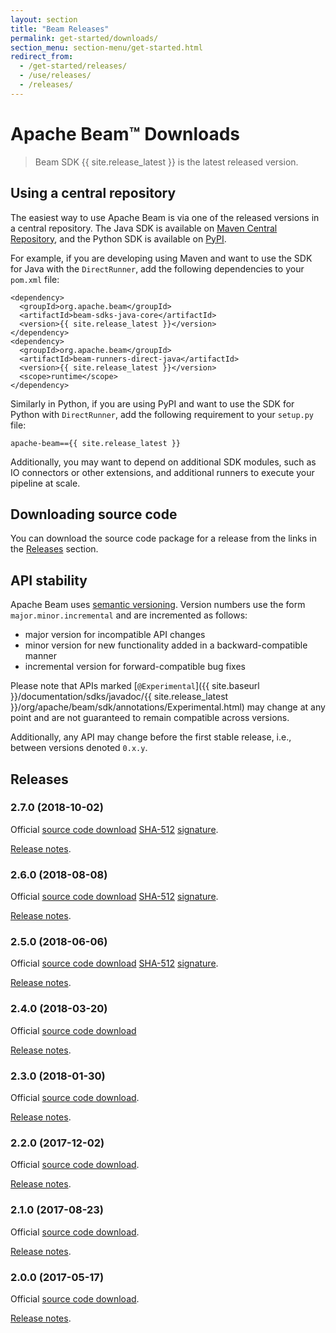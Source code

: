 ```yaml
---
layout: section
title: "Beam Releases"
permalink: get-started/downloads/
section_menu: section-menu/get-started.html
redirect_from:
  - /get-started/releases/
  - /use/releases/
  - /releases/
---
```

<!--
Licensed under the Apache License, Version 2.0 (the "License");
you may not use this file except in compliance with the License.
You may obtain a copy of the License at

http://www.apache.org/licenses/LICENSE-2.0

Unless required by applicable law or agreed to in writing, software
distributed under the License is distributed on an "AS IS" BASIS,
WITHOUT WARRANTIES OR CONDITIONS OF ANY KIND, either express or implied.
See the License for the specific language governing permissions and
limitations under the License.
-->

# Apache Beam&#8482; Downloads

> Beam SDK {{ site.release_latest }} is the latest released version.

## Using a central repository

The easiest way to use Apache Beam is via one of the released versions in a
central repository. The Java SDK is available on [Maven Central Repository](https://search.maven.org/#search%7Cga%7C1%7Cg%3A%22org.apache.beam%22),
and the Python SDK is available on [PyPI](https://pypi.python.org/pypi/apache-beam).

For example, if you are developing using Maven and want to use the SDK for Java
with the `DirectRunner`, add the following dependencies to your `pom.xml` file:

    <dependency>
      <groupId>org.apache.beam</groupId>
      <artifactId>beam-sdks-java-core</artifactId>
      <version>{{ site.release_latest }}</version>
    </dependency>
    <dependency>
      <groupId>org.apache.beam</groupId>
      <artifactId>beam-runners-direct-java</artifactId>
      <version>{{ site.release_latest }}</version>
      <scope>runtime</scope>
    </dependency>

Similarly in Python, if you are using PyPI and want to use the SDK for Python
with `DirectRunner`, add the following requirement to your `setup.py` file:

    apache-beam=={{ site.release_latest }}

Additionally, you may want to depend on additional SDK modules, such as IO
connectors or other extensions, and additional runners to execute your pipeline
at scale.

## Downloading source code

You can download the source code package for a release from the links in the
[Releases](#releases) section.


## API stability

Apache Beam uses [semantic versioning](http://semver.org/). Version numbers use
the form `major.minor.incremental` and are incremented as follows:

* major version for incompatible API changes
* minor version for new functionality added in a backward-compatible manner
* incremental version for forward-compatible bug fixes

Please note that APIs marked [`@Experimental`]({{ site.baseurl }}/documentation/sdks/javadoc/{{ site.release_latest }}/org/apache/beam/sdk/annotations/Experimental.html)
may change at any point and are not guaranteed to remain compatible across versions.

Additionally, any API may change before the first stable release, i.e., between
versions denoted `0.x.y`.

## Releases

### 2.7.0 (2018-10-02)
Official [source code download](https://dist.apache.org/repos/dist/release/beam/2.7.0/apache-beam-2.7.0-source-release.zip)
[SHA-512](https://dist.apache.org/repos/dist/release/beam/2.7.0/apache-beam-2.7.0-source-release.zip.sha512)
[signature](https://dist.apache.org/repos/dist/release/beam/2.7.0/apache-beam-2.7.0-source-release.zip.asc).

[Release notes](https://issues.apache.org/jira/secure/ReleaseNote.jspa?projectId=12319527&version=12343654).

### 2.6.0 (2018-08-08)
Official [source code download](https://archive.apache.org/dist/beam/2.6.0/apache-beam-2.6.0-source-release.zip)
[SHA-512](https://archive.apache.org/dist/beam/2.6.0/apache-beam-2.6.0-source-release.zip.sha512)
[signature](https://archive.apache.org/dist/beam/2.6.0/apache-beam-2.6.0-source-release.zip.asc).

[Release notes](https://issues.apache.org/jira/secure/ReleaseNote.jspa?projectId=12319527&version=12343392).

### 2.5.0 (2018-06-06)
Official [source code download](https://archive.apache.org/dist/beam/2.5.0/apache-beam-2.5.0-source-release.zip)
[SHA-512](https://archive.apache.org/dist/beam/2.5.0/apache-beam-2.5.0-source-release.zip.sha512)
[signature](https://archive.apache.org/dist/beam/2.5.0/apache-beam-2.5.0-source-release.zip.asc).

[Release notes](https://issues.apache.org/jira/secure/ReleaseNote.jspa?projectId=12319527&version=12342847).

### 2.4.0 (2018-03-20)
Official [source code download](https://archive.apache.org/dist/beam/2.4.0/apache-beam-2.4.0-source-release.zip)

[Release notes](https://issues.apache.org/jira/secure/ReleaseNote.jspa?projectId=12319527&version=12342682).

### 2.3.0 (2018-01-30)
Official [source code download](https://archive.apache.org/dist/beam/2.3.0/apache-beam-2.3.0-source-release.zip).

[Release notes](https://issues.apache.org/jira/secure/ReleaseNote.jspa?projectId=12319527&version=12341608).

### 2.2.0 (2017-12-02)
Official [source code download](https://archive.apache.org/dist/beam/2.2.0/apache-beam-2.2.0-source-release.zip).

[Release notes](https://issues.apache.org/jira/secure/ReleaseNote.jspa?projectId=12319527&version=12341044).

### 2.1.0 (2017-08-23)
Official [source code download](https://archive.apache.org/dist/beam/2.1.0/apache-beam-2.1.0-source-release.zip).

[Release notes](https://issues.apache.org/jira/secure/ReleaseNote.jspa?projectId=12319527&version=12340528).

### 2.0.0 (2017-05-17)
Official [source code download](https://archive.apache.org/dist/beam/2.0.0/apache-beam-2.0.0-source-release.zip).

[Release notes](https://issues.apache.org/jira/secure/ReleaseNote.jspa?projectId=12319527&version=12339746).

